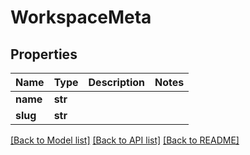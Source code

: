 # WorkspaceMeta

## Properties
Name | Type | Description | Notes
------------ | ------------- | ------------- | -------------
**name** | **str** |  | 
**slug** | **str** |  | 

[[Back to Model list]](../README.md#documentation-for-models) [[Back to API list]](../README.md#documentation-for-api-endpoints) [[Back to README]](../README.md)

